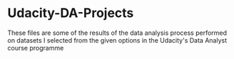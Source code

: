 # Udacity-DA-Projects
These files are some of the results of the data analysis process performed on datasets I selected from the given options in the Udacity's Data Analyst course programme
